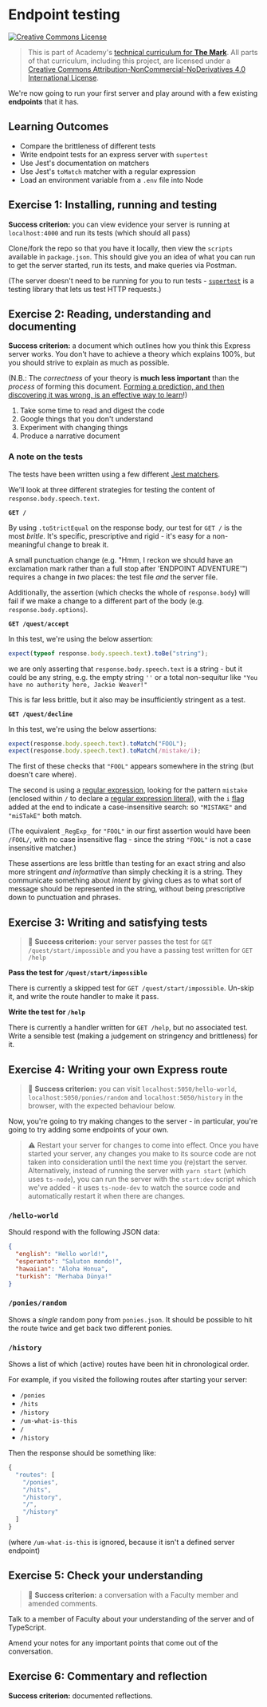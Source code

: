 # Endpoint testing

<a rel="license" href="http://creativecommons.org/licenses/by-nc-nd/4.0/"><img alt="Creative Commons License" style="border-width:0" src="https://i.creativecommons.org/l/by-nc-nd/4.0/88x31.png" /></a>

> This is part of Academy's [technical curriculum for **The Mark**](https://github.com/WeAreAcademy/curriculum-mark). All parts of that curriculum, including this project, are licensed under a <a rel="license" href="http://creativecommons.org/licenses/by-nc-nd/4.0/">Creative Commons Attribution-NonCommercial-NoDerivatives 4.0 International License</a>.

We're now going to run your first server and play around with a few existing **endpoints** that it has.

## Learning Outcomes

- Compare the brittleness of different tests
- Write endpoint tests for an express server with `supertest`
- Use Jest's documentation on matchers
- Use Jest's `toMatch` matcher with a regular expression
- Load an environment variable from a `.env` file into Node

## Exercise 1: Installing, running and testing

**Success criterion:** you can view evidence your server is running at `localhost:4000` and run its tests (which should all pass)

Clone/fork the repo so that you have it locally, then view the `scripts` available in `package.json`. This should give you an idea of what you can run to get the server started, run its tests, and make queries via Postman.

(The server doesn't need to be running for you to run tests - [`supertest`](https://github.com/visionmedia/supertest) is a testing library that lets us test HTTP requests.)

## Exercise 2: Reading, understanding and documenting

**Success criterion:** a document which outlines how you think this Express server works. You don't have to achieve a theory which explains 100%, but you should strive to explain as much as possible.

(N.B.: The _correctness_ of your theory is **much less important** than the _process_ of forming this document. [Forming a prediction, and then discovering it was wrong, is an effective way to learn](https://www.sciencedirect.com/science/article/abs/pii/S0959475217303468)!)

1. Take some time to read and digest the code
2. Google things that you don't understand
3. Experiment with changing things
4. Produce a narrative document

### A note on the tests

The tests have been written using a few different [Jest matchers](https://jestjs.io/docs/en/using-matchers).

We'll look at three different strategies for testing the content of `response.body.speech.text`.

**`GET /`**

By using `.toStrictEqual` on the response body, our test for `GET /` is the most _britle_. It's specific, prescriptive and rigid - it's easy for a non-meaningful change to break it.

A small punctuation change (e.g. "Hmm, I reckon we should have an exclamation mark rather than a full stop after 'ENDPOINT ADVENTURE'") requires a change in _two_ places: the test file _and_ the server file.

Additionally, the assertion (which checks the whole of `response.body`) will fail if we make a change to a different part of the body (e.g. `response.body.options`).

**`GET /quest/accept`**

In this test, we're using the below assertion:

```ts
expect(typeof response.body.speech.text).toBe("string");
```

we are only asserting that `response.body.speech.text` is a string - but it could be any string, e.g. the empty string `''` or a total non-sequitur like `"You have no authority here, Jackie Weaver!"`

This is far less brittle, but it also may be insufficiently stringent as a test.

**`GET /quest/decline`**

In this test, we're using the below assertions:

```ts
expect(response.body.speech.text).toMatch("FOOL");
expect(response.body.speech.text).toMatch(/mistake/i);
```

The first of these checks that `"FOOL"` appears somewhere in the string (but doesn't care where).

The second is using a [regular expression](https://eloquentjavascript.net/09_regexp.html), looking for the pattern `mistake` (enclosed within `/` to declare a [regular expression literal](https://developer.mozilla.org/en-US/docs/Web/JavaScript/Guide/Regular_Expressions#creating_a_regular_expression)), with the `i` [flag](https://developer.mozilla.org/en-US/docs/Web/JavaScript/Guide/Regular_Expressions#advanced_searching_with_flags) added at the end to indicate a case-insensitive search: so `"MISTAKE"` and `"miSTakE"` both match.

(The equivalent `_RegExp_` for `"FOOL"` in our first assertion would have been `/FOOL/`, with no case insensitive flag - since the string `"FOOL"` is not a case insensitive matcher.)

These assertions are less brittle than testing for an exact string and also more stringent _and informative_ than simply checking it is a string. They communicate something about _intent_ by giving clues as to what sort of message should be represented in the string, without being prescriptive down to punctuation and phrases.

## Exercise 3: Writing and satisfying tests

> 🎯 **Success criterion:** your server passes the test for `GET /quest/start/impossible` and you have a passing test written for `GET /help`

**Pass the test for `/quest/start/impossible`**

There is currently a skipped test for `GET /quest/start/impossible`. Un-skip it, and write the route handler to make it pass.

**Write the test for `/help`**

There is currently a handler written for `GET /help`, but no associated test. Write a sensible test (making a judgement on stringency and brittleness) for it.

## Exercise 4: Writing your own Express route

> 🎯 **Success criterion:** you can visit `localhost:5050/hello-world`, `localhost:5050/ponies/random` and `localhost:5050/history` in the browser, with the expected behaviour below.

Now, you're going to try making changes to the server - in particular, you're going to try adding some endpoints of your own.

> ⚠️ Restart your server for changes to come into effect. Once you have started your server, any changes you make to its source code are not taken into consideration until the next time you (re)start the server. Alternatively, instead of running the server with `yarn start` (which uses `ts-node`), you can run the server with the `start:dev` script which we've added - it uses `ts-node-dev` to watch the source code and automatically restart it when there are changes.

### `/hello-world`

Should respond with the following JSON data:

```json
{
  "english": "Hello world!",
  "esperanto": "Saluton mondo!",
  "hawaiian": "Aloha Honua",
  "turkish": "Merhaba Dünya!"
}
```

### `/ponies/random`

Shows a _single_ random pony from `ponies.json`. It should be possible to hit the route twice and get back two different ponies.

### `/history`

Shows a list of which (active) routes have been hit in chronological order.

For example, if you visited the following routes after starting your server:

- `/ponies`
- `/hits`
- `/history`
- `/um-what-is-this`
- `/`
- `/history`

Then the response should be something like:

```js
{
  "routes": [
    "/ponies",
    "/hits",
    "/history",
    "/",
    "/history"
  ]
}
```

(where `/um-what-is-this` is ignored, because it isn't a defined server endpoint)

## Exercise 5: Check your understanding

> 🎯 **Success criterion:** a conversation with a Faculty member and amended comments.

Talk to a member of Faculty about your understanding of the server and of TypeScript.

Amend your notes for any important points that come out of the conversation.

## Exercise 6: Commentary and reflection

**Success criterion:** documented reflections.
